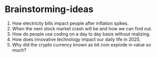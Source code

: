 # Brainstorming-ideas
1. How electricity bills impact people after inflation spikes.
2. When the next stock market crash will be and how we can find out.
3. How do people use coding on a day to day basis without realizing.
4. How does innovative technology impact our daily life in 2025.
5. Why did the crypto currency known as bit coin explode in value so much?
